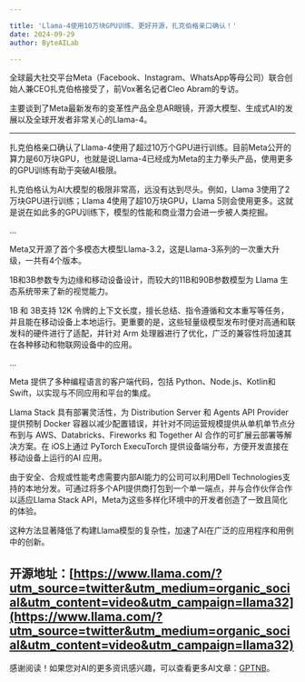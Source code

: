 ```yaml
---

title: 'Llama-4使用10万块GPU训练、更好开源，扎克伯格亲口确认！'
date: 2024-09-29
author: ByteAILab

---
```


全球最大社交平台Meta（Facebook、Instagram、WhatsApp等母公司）联合创始人兼CEO扎克伯格接受了，前Vox著名记者Cleo Abram的专访。

主要谈到了Meta最新发布的变革性产品全息AR眼镜，开源大模型、生成式AI的发展以及全球开发者非常关心的Llama-4。

---


扎克伯格亲口确认了Llama-4使用了超过10万个GPU进行训练。目前Meta公开的算力是60万块GPU，也就是说Llama-4已经成为Meta的主力拳头产品，使用更多的GPU训练有助于突破AI极限。

扎克伯格认为AI大模型的极限非常高，远没有达到尽头。例如，Llama 3使用了2万块GPU进行训练；Llama 4使用了超10万块GPU，Llama 5则会使用更多。这就是说在如此多的GPU训练下，模型的性能和商业潜力会进一步被人类挖掘。

...

Meta又开源了首个多模态大模型Llama-3.2，这是Llama-3系列的一次重大升级，一共有4个版本。

1B和3B参数专为边缘和移动设备设计，而较大的11B和90B参数模型为 Llama 生态系统带来了新的视觉能力。

1B 和 3B支持 12K 令牌的上下文长度，擅长总结、指令遵循和文本重写等任务，并且能在移动设备上本地运行。更重要的是，这些轻量级模型发布时便对高通和联发科的硬件进行了适配，并针对 Arm 处理器进行了优化，广泛的兼容性将加速其在各种移动和物联网设备中的应用。

...

Meta 提供了多种编程语言的客户端代码，包括 Python、Node.js、Kotlin和 Swift，以实现与不同应用和平台的集成。

Llama Stack 具有部署灵活性，为 Distribution Server 和 Agents API Provider 提供预制 Docker 容器以减少配置错误，并针对不同运营规模提供从单机单节点分布到与 AWS、Databricks、Fireworks 和 Together AI 合作的可扩展云部署等解决方案。在 iOS上通过 PyTorch ExecuTorch 提供设备端分布，方便开发直接在移动设备上运行的AI 应用。

由于安全、合规或性能考虑需要内部AI能力的公司可以利用Dell Technologies支持的本地分发。可通过将多个API提供商打包到一个单一端点，并与合作伙伴合作以适应Llama Stack API，Meta为这些多样化环境中的开发者创造了一致且简化的体验。

这种方法显著降低了构建Llama模型的复杂性，加速了AI在广泛的应用程序和用例中的创新。

开源地址：[https://www.llama.com/?utm_source=twitter&utm_medium=organic_social&utm_content=video&utm_campaign=llama32](https://www.llama.com/?utm_source=twitter&utm_medium=organic_social&utm_content=video&utm_campaign=llama32)
---
感谢阅读！如果您对AI的更多资讯感兴趣，可以查看更多AI文章：[GPTNB](https://gptnb.com)。